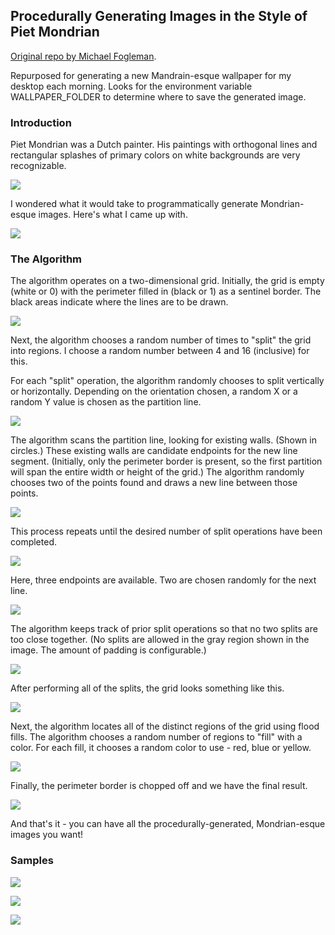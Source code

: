 ## Procedurally Generating Images in the Style of Piet Mondrian

[Original repo by Michael Fogleman](https://github.com/fogleman/Piet).

Repurposed for generating a new Mandrain-esque wallpaper for my desktop each morning. Looks for the environment variable WALLPAPER_FOLDER to determine where to save the generated image.

### Introduction

Piet Mondrian was a Dutch painter. His paintings with orthogonal lines and rectangular splashes of primary colors on white backgrounds are very recognizable.

![](http://media.tumblr.com/tumblr_ltovf9ndAy1qlmzfv.jpg)

I wondered what it would take to programmatically generate Mondrian-esque images. Here's what I came up with.

![](http://media.tumblr.com/tumblr_ltovfuaXsx1qlmzfv.png)

### The Algorithm

The algorithm operates on a two-dimensional grid. Initially, the grid is empty (white or 0) with the perimeter filled in (black or 1) as a sentinel border. The black areas indicate where the lines are to be drawn.

![](http://media.tumblr.com/tumblr_ltovg6qqF51qlmzfv.png)

Next, the algorithm chooses a random number of times to "split" the grid into regions. I choose a random number between 4 and 16 (inclusive) for this.

For each "split" operation, the algorithm randomly chooses to split vertically or horizontally. Depending on the orientation chosen, a random X or a random Y value is chosen as the partition line.

![](http://media.tumblr.com/tumblr_ltovh7xLpb1qlmzfv.png)

The algorithm scans the partition line, looking for existing walls. (Shown in circles.) These existing walls are candidate endpoints for the new line segment. (Initially, only the perimeter border is present, so the first partition will span the entire width or height of the grid.) The algorithm randomly chooses two of the points found and draws a new line between those points.

![](http://media.tumblr.com/tumblr_ltovi15Mrj1qlmzfv.png)

This process repeats until the desired number of split operations have been completed.

![](http://media.tumblr.com/tumblr_ltovivJlr21qlmzfv.png)

Here, three endpoints are available. Two are chosen randomly for the next line.

![](http://media.tumblr.com/tumblr_ltovjtFuIB1qlmzfv.png)

The algorithm keeps track of prior split operations so that no two splits are too close together. (No splits are allowed in the gray region shown in the image. The amount of padding is configurable.)

![](http://media.tumblr.com/tumblr_ltovjzGtUl1qlmzfv.png)

After performing all of the splits, the grid looks something like this.

![](http://media.tumblr.com/tumblr_ltovld6MY71qlmzfv.png)

Next, the algorithm locates all of the distinct regions of the grid using flood fills. The algorithm chooses a random number of regions to "fill" with a color. For each fill, it chooses a random color to use - red, blue or yellow.

![](http://media.tumblr.com/tumblr_ltovlj1Z321qlmzfv.png)

Finally, the perimeter border is chopped off and we have the final result.

![](http://media.tumblr.com/tumblr_ltovmb8xlj1qlmzfv.png)

And that's it - you can have all the procedurally-generated, Mondrian-esque images you want!

### Samples

![](http://media.tumblr.com/tumblr_ltovpxFvz21qlmzfv.png)

![](http://media.tumblr.com/tumblr_ltovq9TfbD1qlmzfv.png)

![](http://media.tumblr.com/tumblr_ltovrasz0N1qlmzfv.png)
